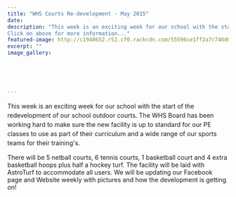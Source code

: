 ```yaml
---
title: "WHS Courts Re-development - May 2015"
date: 
description: "This week is an exciting week for our school with the start of the redevelopment of our school outdoor courts, 18/5/15.
Click on above for more information..."
featured-image: http://c1940652.r52.cf0.rackcdn.com/55596ce1ff2a7c746d000355/Courts-pic.18.5.15-1.jpg
excerpt: ""
image_gallery:
    
    
    
    
    
---
```


<p><span style="line-height: 1.5;">This week is an exciting week for our school with the start of the redevelopment of our school outdoor courts. The WHS Board has been working hard to make sure the new facility is up to standard for our PE classes to use as part of their curriculum and a wide range of our sports teams for their training's.&nbsp;</span></p>
<p>There will be 5 netball courts, 6 tennis courts, 1 basketball court and 4 extra basketball hoops plus half a hockey turf. The facility will be laid with AstroTurf to accommodate all users. We will be updating our Facebook page and Website weekly with pictures and how the development is getting on!</p>

